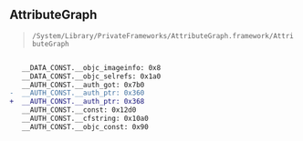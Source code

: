 ## AttributeGraph

> `/System/Library/PrivateFrameworks/AttributeGraph.framework/AttributeGraph`

```diff

   __DATA_CONST.__objc_imageinfo: 0x8
   __DATA_CONST.__objc_selrefs: 0x1a0
   __AUTH_CONST.__auth_got: 0x7b0
-  __AUTH_CONST.__auth_ptr: 0x360
+  __AUTH_CONST.__auth_ptr: 0x368
   __AUTH_CONST.__const: 0x12d0
   __AUTH_CONST.__cfstring: 0x10a0
   __AUTH_CONST.__objc_const: 0x90

```
